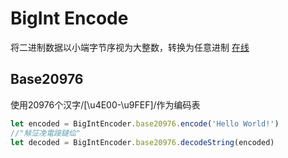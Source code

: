 # BigInt Encode
将二进制数据以小端字节序视为大整数，转换为任意进制 [在线](https://bolanxian.github.io/bigint-encode/)
## Base20976
使用20976个汉字/[\u4E00-\u9FEF]/作为编码表
```javascript
let encoded = BigIntEncoder.base20976.encode('Hello World!')
//"觨鿊凂電踥鐽佡"
let decoded = BigIntEncoder.base20976.decodeString(encoded)
```